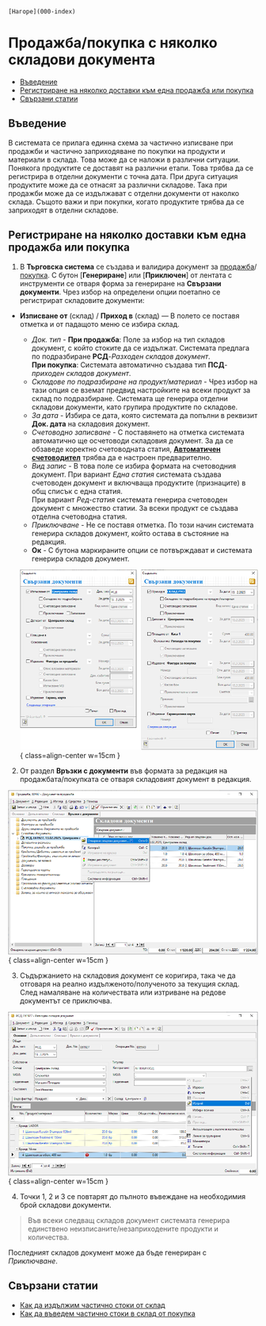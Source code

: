 ```{only} html
[Нагоре](000-index)
```

# **Продажба/покупка с няколко складови документа**

- [Въведение](#въведение)  
- [Регистриране на няколко доставки към една продажба или покупка](#регистриране-на-няколко-доставки-към-една-продажба-или-покупка)
- [Свързани статии](#свързани-статии)  

## **Въведение**

В системата се прилага единна схема за частично изписване при продажби и частично заприходяване по покупки на продукти и материали в склада. Това може да се наложи в различни ситуации. Понякога продуктите се доставят на различни етапи. Това трябва да се регистрира в отделни документи с точна дата. При друга ситуация продуктите може да се отнасят за различни складове. Така при продажби може да се издължават с отделни документи от наколко склада. Същото важи и при покупки, когато продуктите трябва да се заприходят в отделни складове.   

## **Регистриране на няколко доставки към една продажба или покупка** 

1) В **Търговска система** се създава и валидира документ за [продажба](https://docs.unicontsoft.com/guide/erp/002-docs/002-trade-system/001-orders-sales-purchase-documents/003-create-sales-document.html)/[покупка](https://docs.unicontsoft.com/guide/erp/002-docs/002-trade-system/001-orders-sales-purchase-documents/002-create-purchase-documents.html). С бутон [**Генериране**] или [**Приключен**] от лентата с инструменти се отваря форма за генериране на **Свързани документи**. Чрез избор на определени опции поетапно се регистрират складовите документи:  
- **Изписване от** (склад) / **Приход в** (склад) — В полето се поставя отметка и от падащото меню се избира склад.  
    - *Док. тип* - **При продажба**: Поле за избор на тип складов документ, с който стоките да се издължат. Системата предлага по подразбиране **РСД**-*Разходен складов документ*.    
    **При покупка**: Системата автоматично създава тип **ПСД**-*приходен складов документ*.  
    - *Складове по подразбиране на продукт/материал* - Чрез избор на тази опция се вземат предвид настройките на всеки продукт за склад по подразбиране. Системата ще генерира отделни складови документи, като групира продуктите по складове.  
    - *За дата* - Избира се дата, която системата да попълни в реквизит **Док. дата** на складовия документ. 
    - *Счетоводно записване* - С поставянето на отметка системата автоматично ще осчетоводи складовия документ. За да се обзаведе коректно счетоводната статия, [**Автоматичен счетоводител**](https://docs.unicontsoft.com/guide/erp/001-ref/002-accounting/002-acc-wizard.html) трябва да е настроен предварително.  
    - *Вид запис* - В това поле се избира формата на счетоводния документ. При вариант *Една статия* системата създава счетоводен документ и включваща продуктите (признаците) в общ списък с една статия.    
    При вариант *Ред-статия* системата генерира счетоводен документ с множество статии. За всеки продукт се създава отделна счетоводна статия.  
    - *Приключване* - Не се поставя отметка. По този начин системата генерира складов документ, който остава в състояние на редакция.  
    - **Ок** - С бутона маркираните опции се потвърждават и системата генерира складов документ.   

    ![](906-invoice-multiple-wd1.png){ class=align-center w=15cm }

2) От раздел **Връзки с документи** във формата за редакция на продажбата/покупката се отваря складовият документ в редакция.  

![](906-invoice-multiple-wd2.png){ class=align-center w=15cm }

3) Съдържанието на складовия документ се коригира, така че да отговаря на реално издълженото/полученото за текущия склад.  
След намаляване на количествата или изтриване на редове документът се приключва.  

![](906-invoice-multiple-wd3.png){ class=align-center w=15cm }

4) Точки 1, 2 и 3 се повтарят до пълното въвеждане на необходимия брой складови документи.  

> Във всеки следващ складов документ системата генерира единствено неизписаните/незаприходените продукти и количества.  

Последният складов документ може да бъде генериран с *Приключване*.
 
## **Свързани статии**

- [Как да издължим частично стоки от склад](https://www.unicontsoft.com/cms/node/34)  
- [Как да въведем частично стоки в склад от покупка](https://www.unicontsoft.com/cms/node/85)